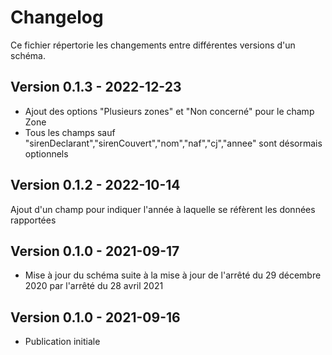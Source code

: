 # Changelog

Ce fichier répertorie les changements entre différentes versions d'un schéma.

## Version 0.1.3 - 2022-12-23

- Ajout des options "Plusieurs zones" et "Non concerné" pour le champ Zone
- Tous les champs sauf "sirenDeclarant","sirenCouvert","nom","naf","cj","annee" sont désormais optionnels

## Version 0.1.2 - 2022-10-14

Ajout d'un champ pour indiquer l'année à laquelle se réfèrent les données rapportées

## Version 0.1.0 - 2021-09-17

- Mise à jour du schéma suite à la mise à jour de l'arrêté du 29 décembre 2020 par l'arrêté du 28 avril 2021

## Version 0.1.0 - 2021-09-16

- Publication initiale

